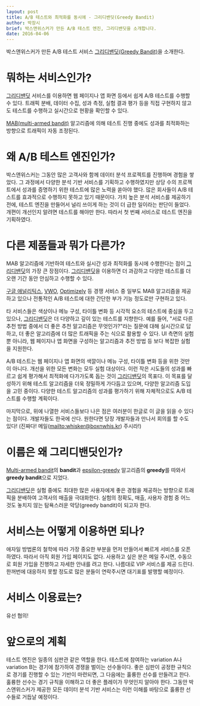 ```yaml
---
layout: post
title: A/B 테스트와 최적화를 동시에 - 그리디밴딧(Greedy Bandit)
author: 박장시
brief: 박스앤위스커가 만든 A/B 테스트 엔진, 그리디밴딧을 소개합니다.
date: 2016-04-06
---
```


박스앤위스커가 만든 A/B 테스트 서비스 [그리디밴딧(Greedy Bandit)](https://greedybandit.com/)을 소개한다.

#  뭐하는 서비스인가?

[그리디밴딧](https://greedybandit.com/) 서비스를 이용하면 웹 페이지나 앱 화면 등에서 쉽게 A/B 테스트를 수행할 수 있다.
트래픽 분배, 데이터 수집, 성과 측정, 실험 결과 평가 등을 직접 구현하지 않고도 테스트를 수행하고 실시간으로 현황을 확인할 수 있다.

[MAB(multi-armed bandit)](https://en.wikipedia.org/wiki/Multi-armed_bandit) 알고리즘에 의해 테스트 진행 중에도 성과를 최적화하는 방향으로 트래픽이 자동 조정된다.

# 왜 A/B 테스트 엔진인가?

박스앤위스커는 그동안 많은 고객사와 함께 데이터 분석 프로젝트를 진행하며 경험을 쌓았다.
그 과정에서 다양한 분석 기반 서비스를 기획하고 수행하였지만 상당 수의 프로젝트에서 성과를 증명하기 위한 테스트에 많은 노력을 쏟아야 했다.
많은 회사들이 A/B 테스트를 효과적으로 수행하지 못하고 있기 때문이다.
가치 높은 분석 서비스를 제공하기 전에, 테스트 엔진을 만들어서 널리 쓰이게 하는 것이 더 급한 일이라는 판단이 들었다.
개편이 개선인지 알려면 테스트를 해야만 한다.
따라서 첫 번째 서비스로 테스트 엔진을 기획하였다.

# 다른 제품들과 뭐가 다른가?

MAB 알고리즘에 기반하여 테스트와 실시간 성과 최적화를 동시에 수행한다는 점이 [그리디밴딧](https://greedybandit.com/)의 가장 큰 장점이다.
[그리디밴딧](https://greedybandit.com/)을 이용하면 더 과감하고 다양한 테스트를 더 오랜 기간 동안 안심하고 수행할 수 있다.

[구글 애널리틱스](https://www.google.com/analytics), [VWO](https://vwo.com/), [Optimizely](https://www.optimizely.com/) 등 경쟁 서비스 중 일부도 MAB 알고리즘을 제공하고 있으나 전통적인 A/B 테스트에 대한 간단한 부가 기능 정도로만 구현하고 있다.

타 서비스들은 색상이나 메뉴 구성, 타이틀 변화 등 시각적 요소의 테스트에 중심을 두고 있으나, [그리디밴딧](https://greedybandit.com/)은 더 다양하고 깊이 있는 테스트를 지향한다.
예를 들어, "서로 다른 추천 방법 중에서 더 좋은 추천 알고리즘은 무엇인가?"라는 질문에 대해 실시간으로 답하고, 더 좋은 알고리즘에 더 많은 트래픽을 주는 식으로 활용할 수 있다.
UI 측면의 실험 뿐 아니라, 웹 페이지나 앱 화면을 구성하는 알고리즘과 추전 방법 등 보다 복잡한 실험을 지원한다.

A/B 테스트는 웹 페이지나 앱 화면의 색깔이나 메뉴 구성, 타이틀 변화 등을 위한 것만이 아니다.
개선을 위한 모든 변화는 모두 실험 대상이다.
이런 작은 시도들의 성과를 빠르고 쉽게 평가해서 최적화에 다가가도록 돕는 것이 [그리디밴딧](https://greedybandit.com/)의 목표다.
이 목표를 달성하기 위해 테스트 알고리즘을 더욱 정밀하게 가다듬고 있으며, 다양한 알고리즘 도입을 고민 중이다.
다양한 테스트 알고리즘의 성과를 평가하기 위해 자체적으로도 A/B 테스트를 수행할 계획이다.

마지막으로, 위에 나열한 서비스들보다 나은 점은 여러분이 한글로 이 글을 읽을 수 있다는 점이다.
개발자들도 한국에 산다.
원한다면 당장 개발자들과 만나서 회의를 할 수도 있다! (진짜다! 메일(<mailto:whisker@boxnwhis.kr>) 주시라!)

# 이름은 왜 그리디밴딧인가?

[Multi-armed bandit](https://en.wikipedia.org/wiki/Multi-armed_bandit)의 **bandit**과 [epsilon-greedy](https://en.wikipedia.org/wiki/Multi-armed_bandit#Semi-uniform_strategies) 알고리즘의 **greedy**를 따와서 **greedy bandit**으로 지었다.

[그리디밴딧](https://greedybandit.com/)은 실험 중에도 최대한 많은 사용자에게 좋은 경험을 제공하는 방향으로 트래픽을 분배하여 고객사의 매출을 극대화한다.
실험의 정확도, 매출, 사용자 경험 중 어느 것도 놓치지 않는 탐욕스러운 악당(greedy bandit)이 되고자 한다.

# 서비스는 어떻게 이용하면 되나?

애자일 방법론의 철학에 따라 가장 중요한 부분을 먼저 만들어서 빠르게 서비스를 오픈하였다.
따라서 아직 회원 가입 페이지도 없다.
사용하고 싶은 분은 메일 주시면, 수동으로 회원 가입을 진행하고 자세한 안내를 려고 한다.
나름대로 VIP 서비스를 제공 드린다.
한꺼번에 대응하지 못할 정도로 많은 분들이 연락주시면 대기표를 발행할 예정이다.

# 서비스 이용료는?

유선 협의!

# 앞으로의 계획

테스트 엔진은 일종의 심판관 같은 역할을 한다.
테스트에 참여하는 variation A나 variation B는 경기에 참가하여 경쟁을 벌이는 선수들이다.
좋은 심판이 공정한 규칙으로 경기를 진행할 수 있는 기반이 마련되면, 그 다음에는 훌륭한 선수를 만들려고 한다.
훌륭한 선수는 경기 규칙을 이해하고 더 좋은 플레이가 무엇인지 알아야 한다.
그동안 박스앤위스커가 제공한 모든 데이터 분석 기반 서비스는 이런 이해를 바탕으로 훌륭한 선수들로 거듭날 예정이다.
